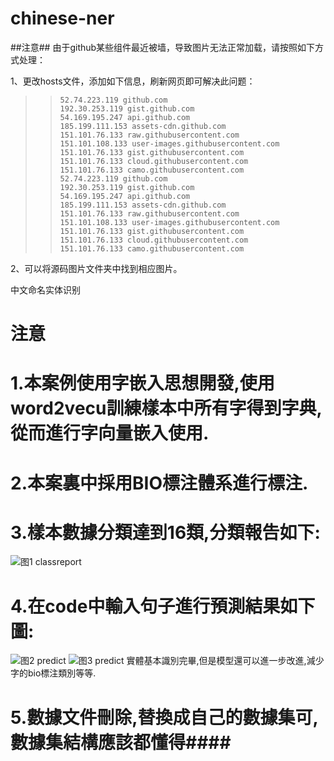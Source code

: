 # chinese-ner
##注意##
由于github某些组件最近被墙，导致图片无法正常加载，请按照如下方式处理：

1、更改hosts文件，添加如下信息，刷新网页即可解决此问题：

>> ```
>> 52.74.223.119 github.com
>> 192.30.253.119 gist.github.com
>> 54.169.195.247 api.github.com
>> 185.199.111.153 assets-cdn.github.com
>> 151.101.76.133 raw.githubusercontent.com
>> 151.101.108.133 user-images.githubusercontent.com
>> 151.101.76.133 gist.githubusercontent.com
>> 151.101.76.133 cloud.githubusercontent.com
>> 151.101.76.133 camo.githubusercontent.com
>> 52.74.223.119 github.com
>> 192.30.253.119 gist.github.com
>> 54.169.195.247 api.github.com
>> 185.199.111.153 assets-cdn.github.com
>> 151.101.76.133 raw.githubusercontent.com
>> 151.101.108.133 user-images.githubusercontent.com
>> 151.101.76.133 gist.githubusercontent.com
>> 151.101.76.133 cloud.githubusercontent.com
>> 151.101.76.133 camo.githubusercontent.com
>> ```

2、可以将源码图片文件夹中找到相应图片。

中文命名实体识别
# 注意
# 1.本案例使用字嵌入思想開發,使用word2vecu訓練樣本中所有字得到字典,從而進行字向量嵌入使用.
# 2.本案裏中採用BIO標注體系進行標注.
# 3.樣本數據分類達到16類,分類報告如下:
![图1 classreport](https://github.com/yanhan19940405/chinese-ner/blob/master/images/webwxgetmsgimg.jpeg)
# 4.在code中輸入句子進行預測結果如下圖:
![图2 predict](https://github.com/yanhan19940405/chinese-ner/blob/master/images/1586498115.jpg)
![图3 predict](https://github.com/yanhan19940405/chinese-ner/blob/master/images/1781764351.jpg)
實體基本識別完畢,但是模型還可以進一步改進,減少字的bio標注類別等等.
# 5.數據文件刪除,替換成自己的數據集可,數據集結構應該都懂得####
